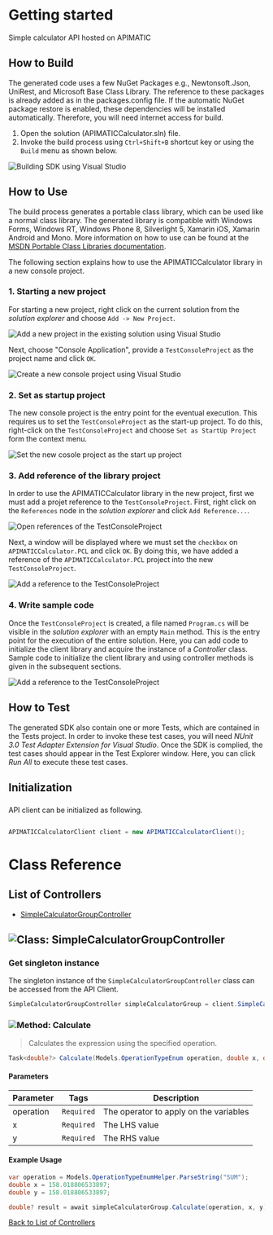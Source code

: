 # Getting started

Simple calculator API hosted on APIMATIC

## How to Build

The generated code uses a few NuGet Packages e.g., Newtonsoft.Json, UniRest,
and Microsoft Base Class Library. The reference to these packages is already
added as in the packages.config file. If the automatic NuGet package restore
is enabled, these dependencies will be installed automatically. Therefore,
you will need internet access for build.

1. Open the solution (APIMATICCalculator.sln) file.
2. Invoke the build process using `Ctrl+Shift+B` shortcut key or using the `Build` menu as shown below.

![Building SDK using Visual Studio](https://apidocs.io/illustration/cs?step=buildSDK&workspaceFolder=APIMATIC%20Calculator-CSharp&workspaceName=APIMATICCalculator&projectName=APIMATICCalculator.PCL)

## How to Use

The build process generates a portable class library, which can be used like a normal class library. The generated library is compatible with Windows Forms, Windows RT, Windows Phone 8,
Silverlight 5, Xamarin iOS, Xamarin Android and Mono. More information on how to use can be found at the [MSDN Portable Class Libraries documentation](http://msdn.microsoft.com/en-us/library/vstudio/gg597391%28v=vs.100%29.aspx).

The following section explains how to use the APIMATICCalculator library in a new console project.

### 1. Starting a new project

For starting a new project, right click on the current solution from the *solution explorer* and choose  ``` Add -> New Project ```.

![Add a new project in the existing solution using Visual Studio](https://apidocs.io/illustration/cs?step=addProject&workspaceFolder=APIMATIC%20Calculator-CSharp&workspaceName=APIMATICCalculator&projectName=APIMATICCalculator.PCL)

Next, choose "Console Application", provide a ``` TestConsoleProject ``` as the project name and click ``` OK ```.

![Create a new console project using Visual Studio](https://apidocs.io/illustration/cs?step=createProject&workspaceFolder=APIMATIC%20Calculator-CSharp&workspaceName=APIMATICCalculator&projectName=APIMATICCalculator.PCL)

### 2. Set as startup project

The new console project is the entry point for the eventual execution. This requires us to set the ``` TestConsoleProject ``` as the start-up project. To do this, right-click on the  ``` TestConsoleProject ``` and choose  ``` Set as StartUp Project ``` form the context menu.

![Set the new cosole project as the start up project](https://apidocs.io/illustration/cs?step=setStartup&workspaceFolder=APIMATIC%20Calculator-CSharp&workspaceName=APIMATICCalculator&projectName=APIMATICCalculator.PCL)

### 3. Add reference of the library project

In order to use the APIMATICCalculator library in the new project, first we must add a projet reference to the ``` TestConsoleProject ```. First, right click on the ``` References ``` node in the *solution explorer* and click ``` Add Reference... ```.

![Open references of the TestConsoleProject](https://apidocs.io/illustration/cs?step=addReference&workspaceFolder=APIMATIC%20Calculator-CSharp&workspaceName=APIMATICCalculator&projectName=APIMATICCalculator.PCL)

Next, a window will be displayed where we must set the ``` checkbox ``` on ``` APIMATICCalculator.PCL ``` and click ``` OK ```. By doing this, we have added a reference of the ```APIMATICCalculator.PCL``` project into the new ``` TestConsoleProject ```.

![Add a reference to the TestConsoleProject](https://apidocs.io/illustration/cs?step=createReference&workspaceFolder=APIMATIC%20Calculator-CSharp&workspaceName=APIMATICCalculator&projectName=APIMATICCalculator.PCL)

### 4. Write sample code

Once the ``` TestConsoleProject ``` is created, a file named ``` Program.cs ``` will be visible in the *solution explorer* with an empty ``` Main ``` method. This is the entry point for the execution of the entire solution.
Here, you can add code to initialize the client library and acquire the instance of a *Controller* class. Sample code to initialize the client library and using controller methods is given in the subsequent sections.

![Add a reference to the TestConsoleProject](https://apidocs.io/illustration/cs?step=addCode&workspaceFolder=APIMATIC%20Calculator-CSharp&workspaceName=APIMATICCalculator&projectName=APIMATICCalculator.PCL)

## How to Test

The generated SDK also contain one or more Tests, which are contained in the Tests project.
In order to invoke these test cases, you will need *NUnit 3.0 Test Adapter Extension for Visual Studio*.
Once the SDK is complied, the test cases should appear in the Test Explorer window.
Here, you can click *Run All* to execute these test cases.

## Initialization

### 

API client can be initialized as following.

```csharp

APIMATICCalculatorClient client = new APIMATICCalculatorClient();
```



# Class Reference

## <a name="list_of_controllers"></a>List of Controllers

* [SimpleCalculatorGroupController](#simple_calculator_group_controller)

## <a name="simple_calculator_group_controller"></a>![Class: ](https://apidocs.io/img/class.png "TestDefaultNS.Controllers.SimpleCalculatorGroupController") SimpleCalculatorGroupController

### Get singleton instance

The singleton instance of the ``` SimpleCalculatorGroupController ``` class can be accessed from the API Client.

```csharp
SimpleCalculatorGroupController simpleCalculatorGroup = client.SimpleCalculatorGroup;
```

### <a name="calculate"></a>![Method: ](https://apidocs.io/img/method.png "TestDefaultNS.Controllers.SimpleCalculatorGroupController.Calculate") Calculate

> Calculates the expression using the specified operation.


```csharp
Task<double?> Calculate(Models.OperationTypeEnum operation, double x, double y)
```

#### Parameters

| Parameter | Tags | Description |
|-----------|------|-------------|
| operation |  ``` Required ```  | The operator to apply on the variables |
| x |  ``` Required ```  | The LHS value |
| y |  ``` Required ```  | The RHS value |


#### Example Usage

```csharp
var operation = Models.OperationTypeEnumHelper.ParseString("SUM");
double x = 158.018806533897;
double y = 158.018806533897;

double? result = await simpleCalculatorGroup.Calculate(operation, x, y);

```


[Back to List of Controllers](#list_of_controllers)



